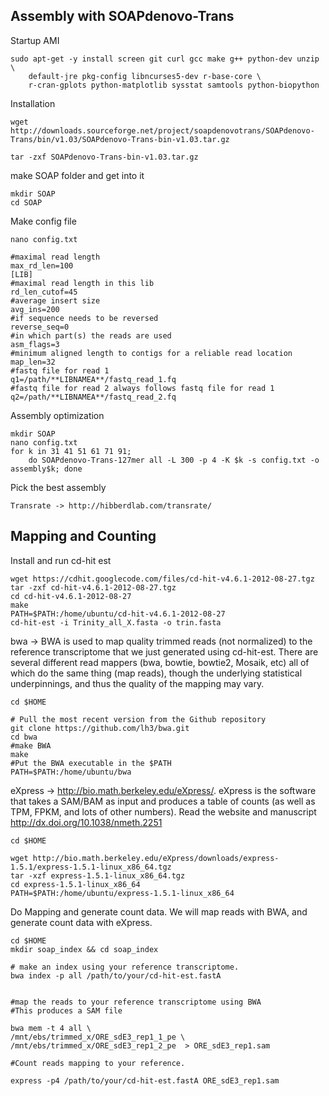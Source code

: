 Assembly with SOAPdenovo-Trans
--

Startup AMI

	sudo apt-get -y install screen git curl gcc make g++ python-dev unzip \
        default-jre pkg-config libncurses5-dev r-base-core \
        r-cran-gplots python-matplotlib sysstat samtools python-biopython

Installation

	wget http://downloads.sourceforge.net/project/soapdenovotrans/SOAPdenovo-Trans/bin/v1.03/SOAPdenovo-Trans-bin-v1.03.tar.gz

	tar -zxf SOAPdenovo-Trans-bin-v1.03.tar.gz
		

make SOAP folder and get into it
	
	mkdir SOAP
	cd SOAP
	
Make config file
	
	nano config.txt

    #maximal read length
    max_rd_len=100
    [LIB]
    #maximal read length in this lib
    rd_len_cutof=45
    #average insert size
    avg_ins=200
    #if sequence needs to be reversed
    reverse_seq=0
    #in which part(s) the reads are used
    asm_flags=3
   	#minimum aligned length to contigs for a reliable read location 
    map_len=32
    #fastq file for read 1
    q1=/path/**LIBNAMEA**/fastq_read_1.fq
    #fastq file for read 2 always follows fastq file for read 1
    q2=/path/**LIBNAMEA**/fastq_read_2.fq

 


Assembly optimization
	
	mkdir SOAP
	nano config.txt
	for k in 31 41 51 61 71 91;
		do SOAPdenovo-Trans-127mer all -L 300 -p 4 -K $k -s config.txt -o assembly$k; done
		
	
Pick the best assembly

	Transrate -> http://hibberdlab.com/transrate/


Mapping and Counting
--

Install and run cd-hit est
	
	wget https://cdhit.googlecode.com/files/cd-hit-v4.6.1-2012-08-27.tgz
	tar -zxf cd-hit-v4.6.1-2012-08-27.tgz
	cd cd-hit-v4.6.1-2012-08-27
	make
	PATH=$PATH:/home/ubuntu/cd-hit-v4.6.1-2012-08-27
	cd-hit-est -i Trinity_all_X.fasta -o trin.fasta

bwa -> BWA is used to map quality trimmed reads (not normalized) to the reference transcriptome that we just generated using cd-hit-est. There are several different read mappers (bwa, bowtie, bowtie2, Mosaik, etc) all of which do the same thing (map reads), though the underlying statistical underpinnings, and thus the quality of the mapping may vary.  

	cd $HOME
	
	# Pull the most recent version from the Github repository
	git clone https://github.com/lh3/bwa.git
	cd bwa
	#make BWA
	make
	#Put the BWA executable in the $PATH
	PATH=$PATH:/home/ubuntu/bwa


eXpress -> http://bio.math.berkeley.edu/eXpress/. eXpress is the software that takes a SAM/BAM as input and produces a table of counts (as well as TPM, FPKM, and lots of other numbers). Read the website and manuscript http://dx.doi.org/10.1038/nmeth.2251

	cd $HOME
	
	wget http://bio.math.berkeley.edu/eXpress/downloads/express-1.5.1/express-1.5.1-linux_x86_64.tgz
	tar -xzf express-1.5.1-linux_x86_64.tgz
	cd express-1.5.1-linux_x86_64
	PATH=$PATH:/home/ubuntu/express-1.5.1-linux_x86_64
	

Do Mapping and generate count data. We will map reads with BWA, and generate count data with eXpress.

	
	cd $HOME
	mkdir soap_index && cd soap_index
	
	# make an index using your reference transcriptome. 
	bwa index -p all /path/to/your/cd-hit-est.fastA
	

	#map the reads to your reference transcriptome using BWA
	#This produces a SAM file
	
    bwa mem -t 4 all \
    /mnt/ebs/trimmed_x/ORE_sdE3_rep1_1_pe \
    /mnt/ebs/trimmed_x/ORE_sdE3_rep1_2_pe  > ORE_sdE3_rep1.sam
    
	#Count reads mapping to your reference. 
	
    express -p4 /path/to/your/cd-hit-est.fastA ORE_sdE3_rep1.sam

